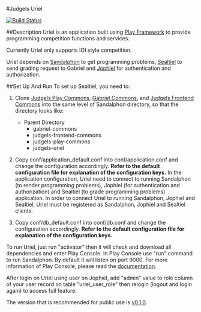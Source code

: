 #Judgels Uriel

[![Build Status](https://travis-ci.org/ia-toki/judgels-uriel.svg?branch=master)](https://travis-ci.org/ia-toki/judgels-uriel)

##Description
Uriel is an application built using [Play Framework](https://www.playframework.com/) to provide programming competition functions and services.

Currently Uriel only supports IOI style competition.

Uriel depends on [Sandalphon](https://github.com/ia-toki/judgels-sandalphon) to get programming problems, [Sealtiel](https://github.com/ia-toki/judgels-sealtiel) to send grading request to Gabriel and [Jophiel](https://github.com/ia-toki/judgels-jophiel) for authentication and authorization.

##Set Up And Run
To set up Sealtiel, you need to:

1. Clone [Judgels Play Commons](https://github.com/ia-toki/judgels-play-commons), [Gabriel Commons](https://github.com/ia-toki/judgels-gabriel-commons), and [Judgels Frontend Commons](https://github.com/ia-toki/judgels-frontend-commons) into the same level of Sandalphon directory, so that the directory looks like:
    - Parent Directory
        - gabriel-commons
        - judgels-frontend-commons
        - judgels-play-commons
        - judgels-uriel

2. Copy conf/application_default.conf into conf/application.conf and change the configuration accordingly. **Refer to the default configuration file for explanation of the configuration keys.** In the application configuration, Uriel need to connect to running Sandalphon (to render programming problems), Jophiel (for authentication and authorization) and Sealtiel (to grade programming problems) application. In order to connect Uriel to running Sandalphon, Jophiel and Sealtiel, Uriel must be registered as Sandalphon, Jophiel and Sealtiel clients.

3. Copy conf/db_default.conf into conf/db.conf and change the configuration accordingly. **Refer to the default configuration file for explanation of the configuration keys.**

To run Uriel, just run "activator" then it will check and download all dependencies and enter Play Console.
In Play Console use "run" command to run Sandalphon. By default it will listen on port 9000. For more information of Play Console, please read the [documentation](https://www.playframework.com/documentation/2.3.x/PlayConsole).

After login on Uriel using user on Jophiel, add "admin" value to role column of your user record on table "uriel\_user\_role" then relogin (logout and login again) to access full feature.

The version that is recommended for public use is [v0.1.0](https://github.com/ia-toki/judgels-uriel/tree/v0.1.0).
